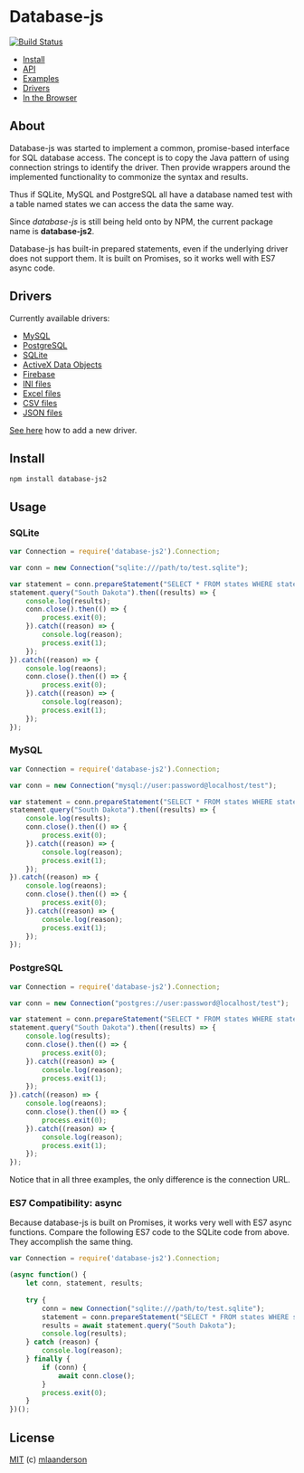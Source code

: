# Database-js

[![Build Status](https://travis-ci.org/mlaanderson/database-js.svg?branch=master)](https://travis-ci.org/mlaanderson/database-js)

* [Install](#install)
* [API](//github.com/mlaanderson/database-js/wiki/API)
* [Examples](//github.com/mlaanderson/database-js/wiki/Examples)
* [Drivers](//github.com/mlaanderson/database-js/wiki/Drivers)
* [In the Browser](//github.com/mlaanderson/database-js/wiki/Browsers)

## About

Database-js was started to implement a common, promise-based interface for SQL database access. The concept is to copy the Java pattern of using connection strings to identify the driver. Then provide wrappers around the implemented functionality to commonize the syntax and results.

Thus if SQLite, MySQL and PostgreSQL all have a database named test with a table named states we can access the data the same way.

Since *database-js* is still being held onto by NPM, the current package name is **database-js2**.

Database-js has built-in prepared statements, even if the underlying driver does not support them. It is built on Promises, so it works well with ES7 async code.

## Drivers

Currently available drivers:
- [MySQL](//github.com/mlaanderson/database-js-mysql)
- [PostgreSQL](//github.com/mlaanderson/database-js-postgresql)
- [SQLite](//github.com/mlaanderson/database-js-sqlite)
- [ActiveX Data Objects](//github.com/mlaanderson/database-js-adodb)
- [Firebase](//github.com/mlaanderson/database-js-firebase)
- [INI files](//github.com/mlaanderson/database-js-ini)
- [Excel files](//github.com/mlaanderson/database-js-xlsx)
- [CSV files](//github.com/mlaanderson/database-js-csv)
- [JSON files](//github.com/thiagodp/database-js-json)

[See here](https://github.com/mlaanderson/database-js/wiki/Drivers#implementing-a-new-driver) how to add a new driver.

## Install

```shell
npm install database-js2
```

## Usage

### SQLite
```javascript
var Connection = require('database-js2').Connection;

var conn = new Connection("sqlite:///path/to/test.sqlite");

var statement = conn.prepareStatement("SELECT * FROM states WHERE state = ?");
statement.query("South Dakota").then((results) => {
    console.log(results);
    conn.close().then(() => {
        process.exit(0);
    }).catch((reason) => {
        console.log(reason);
        process.exit(1);
    });
}).catch((reason) => {
    console.log(reaons);
    conn.close().then(() => {
        process.exit(0);
    }).catch((reason) => {
        console.log(reason);
        process.exit(1);
    });
});
```

### MySQL
```javascript
var Connection = require('database-js2').Connection;

var conn = new Connection("mysql://user:password@localhost/test");

var statement = conn.prepareStatement("SELECT * FROM states WHERE state = ?");
statement.query("South Dakota").then((results) => {
    console.log(results);
    conn.close().then(() => {
        process.exit(0);
    }).catch((reason) => {
        console.log(reason);
        process.exit(1);
    });
}).catch((reason) => {
    console.log(reaons);
    conn.close().then(() => {
        process.exit(0);
    }).catch((reason) => {
        console.log(reason);
        process.exit(1);
    });
});
```

### PostgreSQL
```javascript
var Connection = require('database-js2').Connection;

var conn = new Connection("postgres://user:password@localhost/test");

var statement = conn.prepareStatement("SELECT * FROM states WHERE state = ?");
statement.query("South Dakota").then((results) => {
    console.log(results);
    conn.close().then(() => {
        process.exit(0);
    }).catch((reason) => {
        console.log(reason);
        process.exit(1);
    });
}).catch((reason) => {
    console.log(reaons);
    conn.close().then(() => {
        process.exit(0);
    }).catch((reason) => {
        console.log(reason);
        process.exit(1);
    });
});
```

Notice that in all three examples, the only difference is the connection URL.

### ES7 Compatibility: async
Because database-js is built on Promises, it works very well with ES7 async functions. Compare the following ES7 code to the SQLite code from above. They accomplish the same thing.
```javascript
var Connection = require('database-js2').Connection;

(async function() {
    let conn, statement, results;
    
    try {
        conn = new Connection("sqlite:///path/to/test.sqlite");
        statement = conn.prepareStatement("SELECT * FROM states WHERE state = ?");
        results = await statement.query("South Dakota");
        console.log(results);
    } catch (reason) {
        console.log(reason);
    } finally {
        if (conn) {
            await conn.close();
        }
        process.exit(0);
    }
})();
```

## License

[MIT](https://github.com/mlaanderson/database-js/blob/master/LICENSE) (c) [mlaanderson](https://github.com/mlaanderson)
